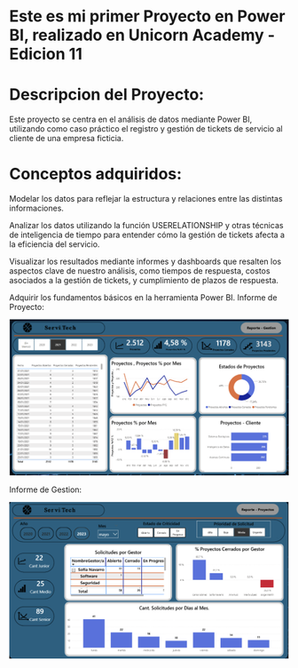 # Este es mi primer Proyecto en Power BI, realizado en Unicorn Academy - Edicion 11

# Descripcion del Proyecto:
Este proyecto se centra en el análisis de datos mediante Power BI, utilizando como caso práctico el registro y gestión de tickets de servicio al cliente de una empresa ficticia.

# Conceptos adquiridos:
Modelar los datos para reflejar la estructura y relaciones entre las distintas informaciones.

Analizar los datos utilizando la función USERELATIONSHIP y otras técnicas de inteligencia de tiempo para entender cómo la gestión de tickets afecta a la eficiencia del servicio.

Visualizar los resultados mediante informes y dashboards que resalten los aspectos clave de nuestro análisis, como tiempos de respuesta, costos asociados a la gestión de tickets, y cumplimiento de plazos de respuesta. 

Adquirir los fundamentos básicos en la herramienta Power BI.
Informe de Proyecto:


![alt text](<Imagen-Informe Proyecto.png>)







Informe de Gestion:



![alt text](<Imagen-Informe Gestion.png>)
